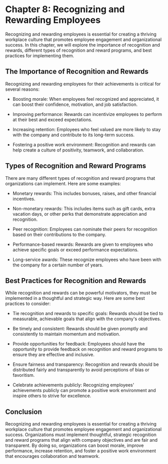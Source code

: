 Chapter 8: Recognizing and Rewarding Employees
==============================================

Recognizing and rewarding employees is essential for creating a thriving workplace culture that promotes employee engagement and organizational success. In this chapter, we will explore the importance of recognition and rewards, different types of recognition and reward programs, and best practices for implementing them.

The Importance of Recognition and Rewards
-----------------------------------------

Recognizing and rewarding employees for their achievements is critical for several reasons:

* Boosting morale: When employees feel recognized and appreciated, it can boost their confidence, motivation, and job satisfaction.

* Improving performance: Rewards can incentivize employees to perform at their best and exceed expectations.

* Increasing retention: Employees who feel valued are more likely to stay with the company and contribute to its long-term success.

* Fostering a positive work environment: Recognition and rewards can help create a culture of positivity, teamwork, and collaboration.

Types of Recognition and Reward Programs
----------------------------------------

There are many different types of recognition and reward programs that organizations can implement. Here are some examples:

* Monetary rewards: This includes bonuses, raises, and other financial incentives.

* Non-monetary rewards: This includes items such as gift cards, extra vacation days, or other perks that demonstrate appreciation and recognition.

* Peer recognition: Employees can nominate their peers for recognition based on their contributions to the company.

* Performance-based rewards: Rewards are given to employees who achieve specific goals or exceed performance expectations.

* Long-service awards: These recognize employees who have been with the company for a certain number of years.

Best Practices for Recognition and Rewards
------------------------------------------

While recognition and rewards can be powerful motivators, they must be implemented in a thoughtful and strategic way. Here are some best practices to consider:

* Tie recognition and rewards to specific goals: Rewards should be tied to measurable, achievable goals that align with the company's objectives.

* Be timely and consistent: Rewards should be given promptly and consistently to maintain momentum and motivation.

* Provide opportunities for feedback: Employees should have the opportunity to provide feedback on recognition and reward programs to ensure they are effective and inclusive.

* Ensure fairness and transparency: Recognition and rewards should be distributed fairly and transparently to avoid perceptions of bias or favoritism.

* Celebrate achievements publicly: Recognizing employees' achievements publicly can promote a positive work environment and inspire others to strive for excellence.

Conclusion
----------

Recognizing and rewarding employees is essential for creating a thriving workplace culture that promotes employee engagement and organizational success. Organizations must implement thoughtful, strategic recognition and reward programs that align with company objectives and are fair and transparent. By doing so, organizations can boost morale, improve performance, increase retention, and foster a positive work environment that encourages collaboration and teamwork.
